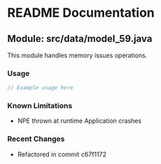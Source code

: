 # README Documentation

## Module: src/data/model_59.java

This module handles memory issues operations.

### Usage

```java
// Example usage here
```

### Known Limitations

- NPE thrown at runtime Application crashes

### Recent Changes

- Refactored in commit c67f1172

